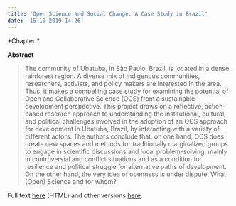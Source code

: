 ```yaml
---
title: 'Open Science and Social Change: A Case Study in Brazil'
date: '15-10-2019 14:26'
---
```


*Chapter *

**Abstract**

> The community of Ubatuba, in São Paulo, Brazil, is located in a dense rainforest region. A diverse mix of Indigenous communities, researchers, activists, and policy makers are interested in the area. Thus, it makes a compelling case study for examining the potential of Open and Collaborative Science (OCS) from a sustainable development perspective. This project draws on a reflective, action-based research approach to understanding the institutional, cultural, and political challenges involved in the adoption of an OCS approach for development in Ubatuba, Brazil, by interacting with a variety of different actors. The authors conclude that, on one hand, OCS does create new spaces and methods for traditionally marginalized groups to engage in scientific discussions and local problem-solving, mainly in controversial and conflict situations and as a condition for resilience and political struggle for alternative paths of development. On the other hand, the very idea of openness is under dispute: What (Open) Science and for whom?

Full text [here](https://www.idrc.ca/sites/default/files/openebooks/Contextualizing-Openness/9781552506110.html#ch13) (HTML) and other versions [here](https://www.idrc.ca/en/book/contextualizing-openness-situating-open-science).
